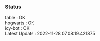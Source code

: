 ### Status


table : OK  
hogwarts : OK  
icy-bot : OK  
Latest Update : 2022-11-28 07:08:19.421875
